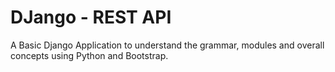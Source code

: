 # DJango - REST API
A Basic Django Application to understand the grammar, modules and overall concepts using Python and Bootstrap.
